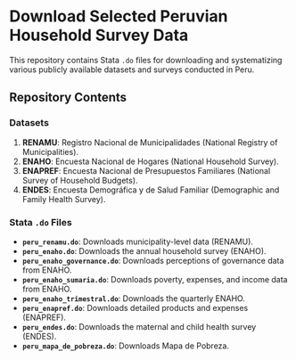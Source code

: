 # Download Selected Peruvian Household Survey Data

This repository contains Stata `.do` files for downloading and systematizing various publicly available datasets and surveys conducted in Peru.

## Repository Contents

### Datasets
1. **RENAMU**: Registro Nacional de Municipalidades (National Registry of Municipalities).
2. **ENAHO**: Encuesta Nacional de Hogares (National Household Survey).
3. **ENAPREF**: Encuesta Nacional de Presupuestos Familiares (National Survey of Household Budgets).
4. **ENDES**: Encuesta Demográfica y de Salud Familiar (Demographic and Family Health Survey).

### Stata `.do` Files
- **`peru_renamu.do`**: Downloads municipality-level data (RENAMU).
- **`peru_enaho.do`**: Downloads the annual household survey (ENAHO).
- **`peru_enaho_governance.do`**: Downloads perceptions of governance data from ENAHO.
- **`peru_enaho_sumaria.do`**: Downloads poverty, expenses, and income data from ENAHO.
- **`peru_enaho_trimestral.do`**: Downloads the quarterly ENAHO.
- **`peru_enapref.do`**: Downloads detailed products and expenses (ENAPREF).
- **`peru_endes.do`**: Downloads the maternal and child health survey (ENDES).
- **`peru_mapa_de_pobreza.do`**: Downloads Mapa de Pobreza.
